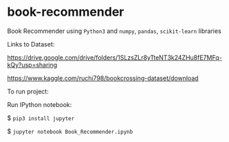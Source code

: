# book-recommender
Book Recommender using `Python3` and `numpy`, `pandas`, `scikit-learn` libraries

Links to Dataset:

https://drive.google.com/drive/folders/1SLzsZLr8yTteNT3k24ZHu8fE7MFq-kQy?usp=sharing

https://www.kaggle.com/ruchi798/bookcrossing-dataset/download

To run project:

Run IPython notebook:

$ `pip3 install jupyter`

$ `jupyter notebook Book_Recommender.ipynb`

